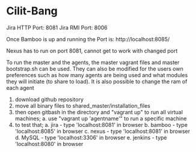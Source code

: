 # Cilit-Bang

Jira HTTP Port: 8081
Jira RMI Port: 8006

Once Bamboo is up and running the Port is: http://localhost:8085/

Nexus has to run on port 8081, cannot get to work with changed port

To run the master and the agents, the master vagrant files and master bootstrap.sh can be used. They can also be modified for the users own preferences such as how many agents are being used and what modules they will initiate (to share to load). It is also possible to change the ram of each agent

1.	download github repository 
2.	move all binary files to shared_master/installation_files
3.	then open gitbash in the directory and "vagrant up" to run all virtual machines;
  a.	use "vagrant up 'agentname'" to run a specific machine
4.	to test that;
  a.	jira - type 'localhost:8081' in browser
  b.	bamboo - type 'localhost:8085' in browser
  c.	nexus - type 'localhost:8081' in browser
  d.	MySQL - type 'localhost:3306' in browser
  e.	jenkins - type 'localhost:8080' in browser
